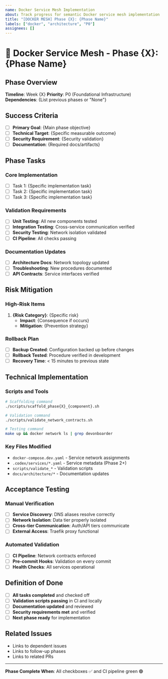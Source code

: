 ```yaml
---
name: Docker Service Mesh Implementation
about: Track progress for semantic Docker service mesh implementation
title: "[DOCKER MESH] Phase {X}: {Phase Name}"
labels: ["docker", "architecture", "P0"]
assignees: []
---
```


# 🐳 Docker Service Mesh - Phase {X}: {Phase Name}

## Phase Overview

**Timeline**: Week {X}
**Priority**: P0 (Foundational Infrastructure)
**Dependencies**: {List previous phases or "None"}

## Success Criteria

- [ ] **Primary Goal**: {Main phase objective}
- [ ] **Technical Target**: {Specific measurable outcome}
- [ ] **Security Requirement**: {Security validation}
- [ ] **Documentation**: {Required docs/artifacts}

## Phase Tasks

### Core Implementation

- [ ] Task 1: {Specific implementation task}
- [ ] Task 2: {Specific implementation task}
- [ ] Task 3: {Specific implementation task}

### Validation Requirements

- [ ] **Unit Testing**: All new components tested
- [ ] **Integration Testing**: Cross-service communication verified
- [ ] **Security Testing**: Network isolation validated
- [ ] **CI Pipeline**: All checks passing

### Documentation Updates

- [ ] **Architecture Docs**: Network topology updated
- [ ] **Troubleshooting**: New procedures documented
- [ ] **API Contracts**: Service interfaces verified

## Risk Mitigation

### High-Risk Items

1. **{Risk Category}**: {Specific risk}
   - **Impact**: {Consequence if occurs}
   - **Mitigation**: {Prevention strategy}

### Rollback Plan

- [ ] **Backup Created**: Configuration backed up before changes
- [ ] **Rollback Tested**: Procedure verified in development
- [ ] **Recovery Time**: < 15 minutes to previous state

## Technical Implementation

### Scripts and Tools

```bash
# Scaffolding command
./scripts/scaffold_phase{X}_{component}.sh

# Validation command
./scripts/validate_network_contracts.sh

# Testing command
make up && docker network ls | grep devonboarder
```

### Key Files Modified

- `docker-compose.dev.yaml` - Service network assignments
- `.codex/services/*.yaml` - Service metadata (Phase 2+)
- `scripts/validate_*` - Validation scripts
- `docs/architecture/*` - Documentation updates

## Acceptance Testing

### Manual Verification

- [ ] **Service Discovery**: DNS aliases resolve correctly
- [ ] **Network Isolation**: Data tier properly isolated
- [ ] **Cross-tier Communication**: Auth/API tiers communicate
- [ ] **External Access**: Traefik proxy functional

### Automated Validation

- [ ] **CI Pipeline**: Network contracts enforced
- [ ] **Pre-commit Hooks**: Validation on every commit
- [ ] **Health Checks**: All services operational

## Definition of Done

- [ ] **All tasks completed** and checked off
- [ ] **Validation scripts passing** in CI and locally
- [ ] **Documentation updated** and reviewed
- [ ] **Security requirements met** and verified
- [ ] **Next phase ready** for implementation

## Related Issues

- Links to dependent issues
- Links to follow-up phases
- Links to related PRs

---

**Phase Complete When**: All checkboxes ✅ and CI pipeline green 🟢
